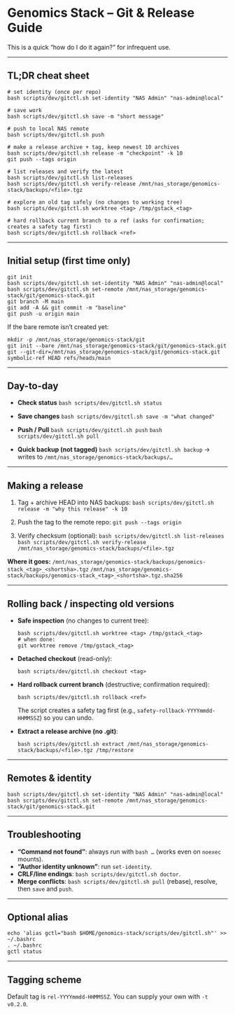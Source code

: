 # Genomics Stack – Git & Release Guide

This is a quick “how do I do it again?” for infrequent use.

---

## TL;DR cheat sheet

    # set identity (once per repo)
    bash scripts/dev/gitctl.sh set-identity "NAS Admin" "nas-admin@local"

    # save work
    bash scripts/dev/gitctl.sh save -m "short message"

    # push to local NAS remote
    bash scripts/dev/gitctl.sh push

    # make a release archive + tag, keep newest 10 archives
    bash scripts/dev/gitctl.sh release -m "checkpoint" -k 10
    git push --tags origin

    # list releases and verify the latest
    bash scripts/dev/gitctl.sh list-releases
    bash scripts/dev/gitctl.sh verify-release /mnt/nas_storage/genomics-stack/backups/<file>.tgz

    # explore an old tag safely (no changes to working tree)
    bash scripts/dev/gitctl.sh worktree <tag> /tmp/gstack_<tag>

    # hard rollback current branch to a ref (asks for confirmation; creates a safety tag first)
    bash scripts/dev/gitctl.sh rollback <ref>

---

## Initial setup (first time only)

    git init
    bash scripts/dev/gitctl.sh set-identity "NAS Admin" "nas-admin@local"
    bash scripts/dev/gitctl.sh set-remote /mnt/nas_storage/genomics-stack/git/genomics-stack.git
    git branch -M main
    git add -A && git commit -m "baseline"
    git push -u origin main

If the bare remote isn’t created yet:

    mkdir -p /mnt/nas_storage/genomics-stack/git
    git init --bare /mnt/nas_storage/genomics-stack/git/genomics-stack.git
    git --git-dir=/mnt/nas_storage/genomics-stack/git/genomics-stack.git symbolic-ref HEAD refs/heads/main

---

## Day-to-day

- **Check status**
  `bash scripts/dev/gitctl.sh status`

- **Save changes**
  `bash scripts/dev/gitctl.sh save -m "what changed"`

- **Push / Pull**
  `bash scripts/dev/gitctl.sh push`
  `bash scripts/dev/gitctl.sh pull`

- **Quick backup (not tagged)**
  `bash scripts/dev/gitctl.sh backup`
  → writes to `/mnt/nas_storage/genomics-stack/backups/…`

---

## Making a release

1) Tag + archive HEAD into NAS backups:
   `bash scripts/dev/gitctl.sh release -m "why this release" -k 10`

2) Push the tag to the remote repo:
   `git push --tags origin`

3) Verify checksum (optional):
   `bash scripts/dev/gitctl.sh list-releases`
   `bash scripts/dev/gitctl.sh verify-release /mnt/nas_storage/genomics-stack/backups/<file>.tgz`

**Where it goes:**
`/mnt/nas_storage/genomics-stack/backups/genomics-stack_<tag>_<shortsha>.tgz`
`/mnt/nas_storage/genomics-stack/backups/genomics-stack_<tag>_<shortsha>.tgz.sha256`

---

## Rolling back / inspecting old versions

- **Safe inspection** (no changes to current tree):

      bash scripts/dev/gitctl.sh worktree <tag> /tmp/gstack_<tag>
      # when done:
      git worktree remove /tmp/gstack_<tag>

- **Detached checkout** (read-only):

      bash scripts/dev/gitctl.sh checkout <tag>

- **Hard rollback current branch** (destructive; confirmation required):

      bash scripts/dev/gitctl.sh rollback <ref>

  The script creates a safety tag first (e.g., `safety-rollback-YYYYmmdd-HHMMSSZ`) so you can undo.

- **Extract a release archive (no .git)**:

      bash scripts/dev/gitctl.sh extract /mnt/nas_storage/genomics-stack/backups/<file>.tgz /tmp/restore

---

## Remotes & identity

    bash scripts/dev/gitctl.sh set-identity "NAS Admin" "nas-admin@local"
    bash scripts/dev/gitctl.sh set-remote /mnt/nas_storage/genomics-stack/git/genomics-stack.git

---

## Troubleshooting

- **“Command not found”**: always run with `bash …` (works even on `noexec` mounts).
- **“Author identity unknown”**: run `set-identity`.
- **CRLF/line endings**: `bash scripts/dev/gitctl.sh doctor`.
- **Merge conflicts**: `bash scripts/dev/gitctl.sh pull` (rebase), resolve, then `save` and `push`.

---

## Optional alias

    echo 'alias gctl="bash $HOME/genomics-stack/scripts/dev/gitctl.sh"' >> ~/.bashrc
    . ~/.bashrc
    gctl status

---

## Tagging scheme

Default tag is `rel-YYYYmmdd-HHMMSSZ`. You can supply your own with `-t v0.2.0`.
